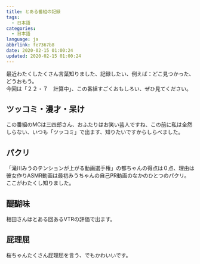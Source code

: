 ```yaml
---
title: とある番組の記録
tags:
  - 日本語
categories:
  - 日本語
language: ja
abbrlink: fe7367b8
date: 2020-02-15 01:00:24
updated: 2020-02-15 01:00:24
---
```

最近わたくしたくさん言葉知りました、記録したい、例えば：どこ見つかった、どうおもう。  
今回は「２２・７　計算中」、この番組すごくおもしろい、ぜひ見てください。

## ツッコミ・漫才・呆け

この番組のMCは三四郎さん、おふたりはお笑い芸人ですね、この前に私は全然しらない、いつも「ツッコミ」で出ます、知りたいですからしらべました。

## パクリ

「滝川みうのテンションが上がる動画選手権」の都ちゃんの得点は０点、理由は彼女作りASMR動画は最初みうちゃんの自己PR動画のなかのひとつのパクリ。ここがわたくし知りました。

## 醍醐味

相田さんはとある回あるVTRの評価で出ます。

## 屁理屈

桜ちゃんたくさん屁理屈を言う、でもかわいいです。
